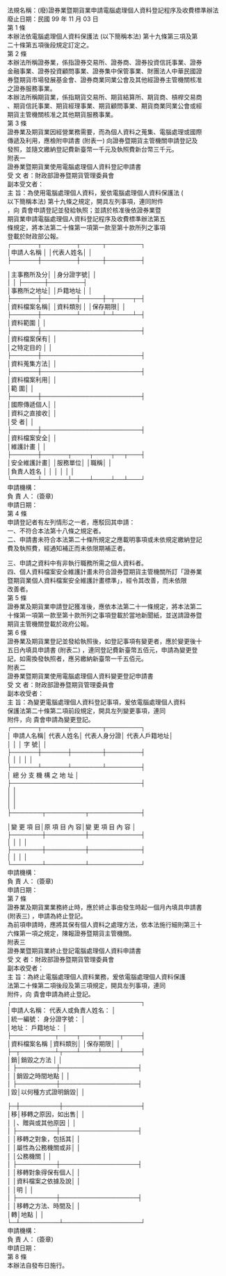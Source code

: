 法規名稱：(廢)證券業暨期貨業申請電腦處理個人資料登記程序及收費標準辦法  
廢止日期：民國 99 年 11 月 03 日  
第 1 條  
本辦法依電腦處理個人資料保護法 (以下簡稱本法) 第十九條第三項及第  
二十條第五項後段規定訂定之。  
第 2 條  
本辦法所稱證券業，係指證券交易所、證券商、證券投資信託事業、證券  
金融事業、證券投資顧問事業、證券集中保管事業、財團法人中華民國證  
券暨期貨市場發展基金會、證券商業同業公會及其他經證券主管機關核准  
之證券服務事業。  
本辦法所稱期貨業，係指期貨交易所、期貨結算所、期貨商、槓桿交易商  
、期貨信託事業、期貨經理事業、期貨顧問事業、期貨商業同業公會或經  
期貨主管機關核准之其他期貨服務事業。  
第 3 條  
證券業及期貨業因經營業務需要，而為個人資料之蒐集、電腦處理或國際  
傳遞及利用，應檢附申請書 (附表一) 向證券暨期貨主管機關申請登記及  
發照，並隨文繳納登記費新臺幣一千元及執照費新台幣三千元。  
附表一  
證券業暨期貨業使用電腦處理個人資料登記申請書  
受 文 者：財政部證券暨期貨管理委員會  
副本受文者：  
主 旨：為使用電腦處理個人資料，爰依電腦處理個人資料保護法 (  
以下簡稱本法) 第十九條之規定，開具左列事項，連同附件  
，向 貴會申請登記並發給執照；並請於核准後依證券業暨  
期貨業申請電腦處理個人資料登記程序及收費標準辦法第五  
條規定，將本法第二十條第一項第一款至第十款所列之事項  
登載於財政部公報。  
┌──────┬────────┬─────┬────────┐  
│申請人名稱 │ │代表人姓名│ │  
├──────┼────────┼─────┼────────┤  


│主事務所及分│ │身分證字號│ │  
│ │ ├─────┼────────┤  
│事務所之地址│ │戶籍地址 │ │  
├──────┼────────┼─────┼─┬────┬─┤  
│資料檔案名稱│ │資料類別 │ │保存期限│ │  
├──────┼────────┴─────┴─┴────┴─┤  
│資料範圍 │ │  
├──────┼───────────────────────┤  
│資料檔案保有│ │  
│之特定目的 │ │  
├──────┼───────────────────────┤  
│資料蒐集方法│ │  
├──────┼───────────────────────┤  
│資料檔案利用│ │  
│範 圍│ │  
├──────┼───────────────────────┤  
│國際傳遞個人│ │  
│資料之直接收│ │  
│受 者│ │  
├──────┼───────────────────────┤  
│資料檔案安全│ │  
│維護計畫 │ │  
├──────┼──────┬────┬────┬──┬───┤  
│安全維護計畫│ │服務單位│ │職稱│ │  
│負責人姓名 │ │ │ │ │ │  
└──────┴──────┴────┴────┴──┴───┘  
申請機構：  
負 責 人： (簽章)  
申請日期：  
第 4 條  
申請登記者有左列情形之一者，應駁回其申請：  
一、不符合本法第十八條之規定者。  
二、申請書未符合本法第二十條所規定之應載明事項或未依規定繳納登記  
費及執照費，經通知補正而未依限期補正者。  


三、申請之資料中有非執行職務所需之個人資料者。  
四、個人資料檔案安全維護計畫未符合證券暨期貨主管機關所訂「證券業  
暨期貨業個人資料檔案安全維護計畫標準」，經令其改善，而未依限  
改善者。  
第 5 條  
證券業及期貨業申請登記獲准後，應依本法第二十一條規定，將本法第二  
十條第一項第一款至第十款所列之事項登載於當地新聞紙，並送請證券暨  
期貨主管機關登載於政府公報。  
第 6 條  
證券業及期貨業登記並發給執照後，如登記事項有變更者，應於變更後十  
五日內填具申請書 (附表二) ，連同登記費新臺幣五佰元，申請為變更登  
記，如需換發執照者，應另繳納新臺幣一千五佰元。  
附表二  
證券業暨期貨業使用電腦處理個人資料變更登記申請書  
受 文 者：財政部證券暨期貨管理委員會  
副本收受者：  
主 旨：為變更電腦處理個人資料登記事項，爰依電腦處理個人資料  
保護法第二十條第二項前段規定，開具左列變更事項，連同  
附件，向 貴會申請為變更登記。  
┌──────┬──────┬───────┬────────┐  
│ 申請人名稱│ 代表人姓名│ 代表人身分證│ 代表人戶籍地址│  
│ │ │ 字 號│ │  
├──────┼──────┼───────┼────────┤  
│ │ │ │ │  
├──────┴──────┴───────┴────────┤  
│ 總 分 支 機 構 之 地 址 │  
├──────────────────────────────┤  
│ │  
│ │  
│ │  
├───────┬─────────┬────────────┤  


│變 更 項 目│原 項 目 內 容│變 更 項 目 內 容 │  
├───────┼─────────┼────────────┤  
│ │ │ │  
├───────┼─────────┼────────────┤  
│ │ │ │  
└───────┴─────────┴────────────┘  
申請機構：  
負 責 人： (簽章)  
申請日期：  
第 7 條  
證券業及期貨業業務終止時，應於終止事由發生時起一個月內填具申請書  
(附表三) ，申請為終止登記。  
為前項申請時，應將其保有個人資料之處理方法，依本法施行細則第三十  
六條第一項之規定，陳報證券暨期貨主管機關。  
附表三  
證券業暨期貨業終止登記電腦處理個人資料申請書  
受 文 者：財政部證券暨期貨管理委員會  
副本收受者：  
主 旨：為終止電腦處理個人資料業務，爰依電腦處理個人資料保護  
法第二十條第二項後段及第三項規定，開具左列事項，連同  
附件，向 貴會申請為終止登記。  
┌──────────────────────────────┐  
│申請人名稱： 代表人或負責人姓名： │  
│統一編號： 身分證字號： │  
│地址： 戶籍地址： │  
├──────────┬────┬────┬────┬────┤  
│資料檔案名稱 │資料類別│ │保存期限│ │  
├─┬────────┴┬───┴────┴────┴────┤  
│銷│銷毀之方法 │ │  
│ ├─────────┼──────────────────┤  
│ │銷毀之時間地點 │ │  
│ ├─────────┼──────────────────┤  
│毀│以何種方式證明銷毀│ │  


├─┼─────────┼──────────────────┤  
│移│移轉之原因，如出售│ │  
│ │、贈與或其他原因 │ │  
│ ├─────────┼──────────────────┤  
│ │移轉之對象，包括其│ │  
│ │屬性為公務機關或非│ │  
│ │公務機關 │ │  
│ ├─────────┼──────────────────┤  
│ │移轉對象得保有個人│ │  
│ │資料檔案之依據及說│ │  
│ │明 │ │  
│ ├─────────┼──────────────────┤  
│ │移轉之方法、時間及│ │  
│轉│地點 │ │  
└─┴─────────┴──────────────────┘  
申請機構：  
負 責 人： (簽章)  
申請日期：  
第 8 條  
本辦法自發布日施行。  


